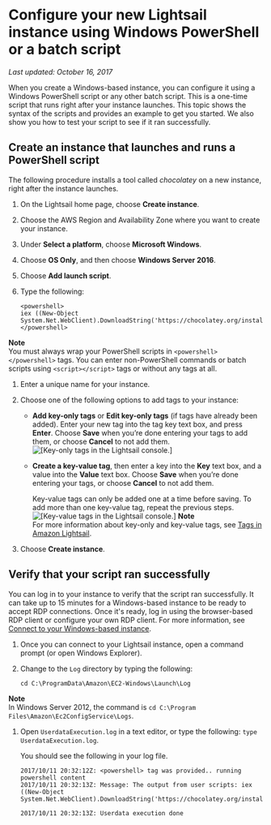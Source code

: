 # Configure your new Lightsail instance using Windows PowerShell or a batch script<a name="create-powershell-script-that-runs-when-you-create-windows-based-instance-in-lightsail"></a>

 *Last updated: October 16, 2017* 

When you create a Windows\-based instance, you can configure it using a Windows PowerShell script or any other batch script\. This is a one\-time script that runs right after your instance launches\. This topic shows the syntax of the scripts and provides an example to get you started\. We also show you how to test your script to see if it ran successfully\.

## Create an instance that launches and runs a PowerShell script<a name="windows-powershell-create-instance"></a>

The following procedure installs a tool called *chocolatey* on a new instance, right after the instance launches\.

1. On the Lightsail home page, choose **Create instance**\.

1. Choose the AWS Region and Availability Zone where you want to create your instance\.

1. Under **Select a platform**, choose **Microsoft Windows**\.

1. Choose **OS Only**, and then choose **Windows Server 2016**\.

1. Choose **Add launch script**\.

1. Type the following:

   ```
   <powershell>
   iex ((New-Object System.Net.WebClient).DownloadString('https://chocolatey.org/install.ps1'))
   </powershell>
   ```
**Note**  
You must always wrap your PowerShell scripts in `<powershell></powershell>` tags\. You can enter non\-PowerShell commands or batch scripts using `<script></script>` tags or without any tags at all\.

1. Enter a unique name for your instance\.

1. Choose one of the following options to add tags to your instance:
   + **Add key\-only tags** or **Edit key\-only tags** \(if tags have already been added\)\. Enter your new tag into the tag key text box, and press **Enter**\. Choose **Save** when you’re done entering your tags to add them, or choose **Cancel** to not add them\.  
![\[Key-only tags in the Lightsail console.\]](https://d9yljz1nd5001.cloudfront.net/en_us/839d5f6fb9fda85efe16b0c03ccc5f0f/images/amazon-lightsail-key-only-tags.png)
   + **Create a key\-value tag**, then enter a key into the **Key** text box, and a value into the **Value** text box\. Choose **Save** when you’re done entering your tags, or choose **Cancel** to not add them\.

     Key\-value tags can only be added one at a time before saving\. To add more than one key\-value tag, repeat the previous steps\.  
![\[Key-value tags in the Lightsail console.\]](https://d9yljz1nd5001.cloudfront.net/en_us/839d5f6fb9fda85efe16b0c03ccc5f0f/images/amazon-lightsail-key-value-tag.png)
**Note**  
For more information about key\-only and key\-value tags, see [Tags in Amazon Lightsail](amazon-lightsail-tags.md)\.

1. Choose **Create instance**\.

## Verify that your script ran successfully<a name="windows-powershell-verify-script-ran-successfully"></a>

You can log in to your instance to verify that the script ran successfully\. It can take up to 15 minutes for a Windows\-based instance to be ready to accept RDP connections\. Once it's ready, log in using the browser\-based RDP client or configure your own RDP client\. For more information, see [Connect to your Windows\-based instance](connect-to-your-windows-based-instance-using-amazon-lightsail.md)\.

1. Once you can connect to your Lightsail instance, open a command prompt \(or open Windows Explorer\)\.

1. Change to the `Log` directory by typing the following:

   ```
   cd C:\ProgramData\Amazon\EC2-Windows\Launch\Log
   ```
**Note**  
In Windows Server 2012, the command is `cd C:\Program Files\Amazon\Ec2ConfigService\Logs`\.

1. Open `UserdataExecution.log` in a text editor, or type the following: `type UserdataExecution.log`\.

   You should see the following in your log file\.

   ```
   2017/10/11 20:32:12Z: <powershell> tag was provided.. running powershell content
   2017/10/11 20:32:13Z: Message: The output from user scripts: iex ((New-Object System.Net.WebClient).DownloadString('https://chocolatey.org/install.ps1'))
   
   2017/10/11 20:32:13Z: Userdata execution done
   ```
